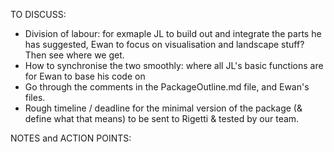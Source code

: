 TO DISCUSS:

- Division of labour: for exmaple JL to build out and integrate the parts he has suggested, Ewan to focus on visualisation and landscape stuff? Then see where we get.
- How to synchronise the two smoothly: where all JL's basic functions are for Ewan to base his code on
- Go through the comments in the PackageOutline.md file, and Ewan's files.
- Rough timeline / deadline for the minimal version of the package (& define what that means) to be sent to Rigetti & tested by our team. 

NOTES and ACTION POINTS:
